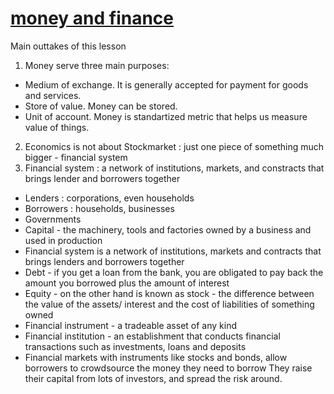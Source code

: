 # [money and finance](https://www.youtube.com/watch?v=Dugn51K_6WA&list=PL1oDmcs0xTD-dJN1PL2N1urX0EKupBJCQ&index=12)
Main outtakes of this lesson
1. Money serve three main purposes:
 - Medium of exchange. It is generally accepted for payment for goods and services.
 - Store of value. Money can be stored.
 - Unit of account. Money is standartized metric that helps us measure value of things.
2. Economics is not about Stockmarket : just one piece of something much bigger - financial system 
3. Financial system : a network of institutions, markets, and constracts that brings lender and borrowers together
 - Lenders : corporations, even households
 - Borrowers : households, businesses
 - Governments 
 - Capital - the machinery, tools and factories owned by a business and used in production
 - Financial system is a network of institutions, markets and contracts that brings lenders and borrowers together 
 - Debt - if you get a loan from the bank, you are obligated to pay back the amount you borrowed plus the amount of interest
 - Equity - on the other hand is known as stock - the difference between the value of the assets/ interest and the cost of liabilities of something owned
 - Financial instrument - a tradeable asset of any kind
 - Financial institution - an establishment that conducts financial transactions such as investments, loans and deposits
 - Financial markets with instruments like stocks and bonds, allow borrowers to crowdsource the money they need to borrow They raise their capital from lots of investors, and spread the risk around.
